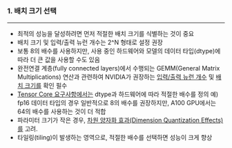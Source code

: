 ### 1. 배치 크기 선택 ###
------------------------------------------------------------------------------------

  * 최적의 성능을 달성하려면 먼저 적절한 배치 크기를 식별하는 것이 중요
  * 배치 크기 및 입력/출력 뉴런 개수는 2^N 형태로 설정 권장
  * 보통 8의 배수를 사용하지만, 사용 중인 하드웨어와 모델의 데이터 타입(dtype)에 따라 더 큰 값을 사용할 수도 있음
  * 완전연결 계층(fully connected layers)에서 수행되는 GEMM(General Matrix Multiplications) 연산과 관련하여 NVIDIA가 권장하는 [입력/출력 뉴런 개수](https://docs.nvidia.com/deeplearning/performance/dl-performance-fully-connected/index.html#input-features) 및 [배치 크기를](https://docs.nvidia.com/deeplearning/performance/dl-performance-fully-connected/index.html#batch-size) 확인 필수
  * [Tensor Core 요구사항에서는](https://docs.nvidia.com/deeplearning/performance/dl-performance-matrix-multiplication/index.html#requirements-tc) dtype과 하드웨어에 따라 적절한 배수를 정의
    예) fp16 데이터 타입의 경우 일반적으로 8의 배수를 권장하지만, A100 GPU에서는 64의 배수를 사용하는 것이 더 적합  
  * 파라미터 크기가 작은 경우, [차원 양자화 효과(Dimension Quantization Effects)를](https://docs.nvidia.com/deeplearning/performance/dl-performance-matrix-multiplication/index.html#dim-quantization) 고려.
  * 타일링(tiling)이 발생하는 영역으로, 적절한 배수를 선택하면 성능이 크게 향상
